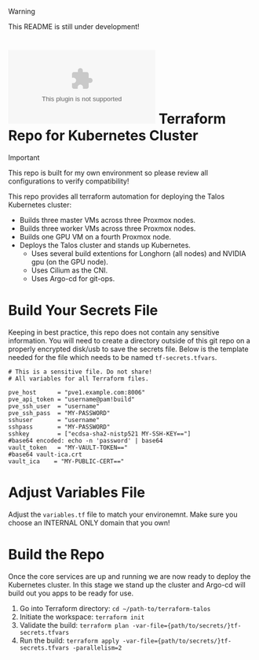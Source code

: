 > [!WARNING]
> This README is still under development!

# ![logo](https://icon.horse/icon/www.siderolabs.com) Terraform Repo for Kubernetes Cluster
> [!IMPORTANT]
> This repo is built for my own environment so please review all configurations to verify compatibility!

This repo provides all terraform automation for deploying the Talos Kubernetes cluster:
- Builds three master VMs across three Proxmox nodes.
- Builds three worker VMs across three Proxmox nodes.
- Builds one GPU VM on a fourth Proxmox node.
- Deploys the Talos cluster and stands up Kubernetes.
  - Uses several build extentions for Longhorn (all nodes) and NVIDIA gpu (on the GPU node).
  - Uses Cilium as the CNI.
  - Uses Argo-cd for git-ops.

# Build Your Secrets File
Keeping in best practice, this repo does not contain any sensitive information. You will need to create a directory outside of this git repo on a properly encrypted disk/usb to save the secrets file. Below is the template needed for the file which needs to be named `tf-secrets.tfvars`.
```hcl
# This is a sensitive file. Do not share!
# All variables for all Terraform files.

pve_host      = "pve1.example.com:8006"
pve_api_token = "username@pam!build"
pve_ssh_user  = "username"
pve_ssh_pass  = "MY-PASSWORD"
sshuser       = "username"
sshpass       = "MY-PASSWORD"
sshkey        = ["ecdsa-sha2-nistp521 MY-SSH-KEY=="]
#base64 encoded: echo -n 'password' | base64
vault_token   = "MY-VAULT-TOKEN=="
#base64 vault-ica.crt
vault_ica    = "MY-PUBLIC-CERT=="
```

# Adjust Variables File
Adjust the `variables.tf` file to match your environemnt. Make sure you choose an INTERNAL ONLY domain that you own!

# Build the Repo
Once the core services are up and running we are now ready to deploy the Kubernetes cluster. In this stage we stand up the cluster and Argo-cd will build out you apps to be ready for use.
1. Go into Terraform directory: `cd ~/path-to/terraform-talos`
1. Initiate the workspace: `terraform init`
1. Validate the build: `terraform plan -var-file={path/to/secrets/}tf-secrets.tfvars`
1. Run the build: `terraform apply -var-file={path/to/secrets/}tf-secrets.tfvars -parallelism=2`

